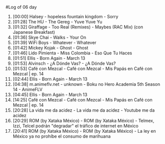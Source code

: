 #Log of 06 day

1. [00:00] Halsey - hopeless fountain kingdom - Sorry
1. [01:28] The HU - The Gereg - Yuve Yuve Yu
1. [01:32] Giraffage - Too Real (Remixes) - Maybes (RAC Mix) (con Japanese Breakfast)
1. [01:36] Skye Chai - Walks - Your On
1. [01:39] WiFi Boys - Whatever - Whatever
1. [01:42] Mickey Kojak - Ghost - Ghost
1. [01:46] Lido Pimienta - Miss Colombia - Eso Que Tu Haces
1. [01:51] Ellis - Born Again - March 13
1. [01:53] Alvinsch - ¿A Dónde Vas? - ¿A Dónde Vas?
1. [01:53] Café con Mezcal - Café con Mezcal - Mis Papás en Café con Mezcal | ep. 14
1. [02:44] Ellis - Born Again - March 13
1. [04:38] m.animeflv.net - unknown - Boku no Hero Academia 5th Season 14 - AnimeFLV
1. [04:45] Ellis - Born Again - March 13
1. [14:25] Café con Mezcal - Café con Mezcal - Mis Papás en Café con Mezcal | ep. 14
1. [20:28] La vida me da acidez - La vida me da acidez - Youtube me da acidez
1. [20:29] ROM (by Xataka México) - ROM (by Xataka México) - Telmex, Izzi, Telcel podrán "degradar" el tráfico de internet en México
1. [20:41] ROM (by Xataka México) - ROM (by Xataka México) - La ley en México ya no prohíbe el consumo de marihuana
